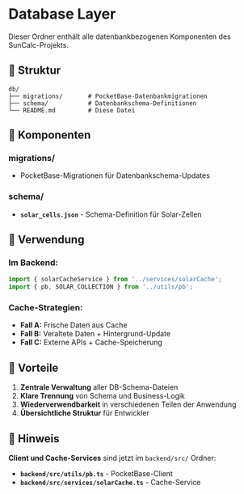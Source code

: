 # Database Layer

Dieser Ordner enthält alle datenbankbezogenen Komponenten des SunCalc-Projekts.

## 📁 Struktur

```
db/
├── migrations/       # PocketBase-Datenbankmigrationen
├── schema/           # Datenbankschema-Definitionen
└── README.md         # Diese Datei
```

## 🔧 Komponenten

### **migrations/**
- PocketBase-Migrationen für Datenbankschema-Updates

### **schema/**
- **`solar_cells.json`** - Schema-Definition für Solar-Zellen

## 🚀 Verwendung

### **Im Backend:**
```typescript
import { solarCacheService } from '../services/solarCache';
import { pb, SOLAR_COLLECTION } from '../utils/pb';
```

### **Cache-Strategien:**
- **Fall A:** Frische Daten aus Cache
- **Fall B:** Veraltete Daten + Hintergrund-Update
- **Fall C:** Externe APIs + Cache-Speicherung

## 🎯 Vorteile

1. **Zentrale Verwaltung** aller DB-Schema-Dateien
2. **Klare Trennung** von Schema und Business-Logik
3. **Wiederverwendbarkeit** in verschiedenen Teilen der Anwendung
4. **Übersichtliche Struktur** für Entwickler

## 📝 Hinweis

**Client und Cache-Services** sind jetzt im `backend/src/` Ordner:
- **`backend/src/utils/pb.ts`** - PocketBase-Client
- **`backend/src/services/solarCache.ts`** - Cache-Service
